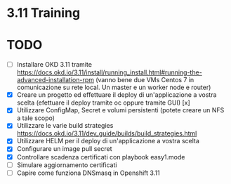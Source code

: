 # 3.11 Training

# TODO
- [ ] Installare OKD 3.11 tramite https://docs.okd.io/3.11/install/running_install.html#running-the-advanced-installation-rpm (vanno bene due VMs Centos 7 in comunicazione su rete local. Un master e un worker node e router)
- [x] Creare un progetto ed effettuare il deploy di un'applicazione a vostra scelta (efettuare il deploy tramite oc oppure tramite GUI) [x]
- [x] Utilizzare ConfigMap, Secret e volumi persistenti (potete creare un NFS a tale scopo)
- [x] Utilizzare le varie build strategies https://docs.okd.io/3.11/dev_guide/builds/build_strategies.html
- [x] Utilizzare HELM per il deploy di un'applicazione a vostra scelta
- [x] Configurare un image pull secret
- [x] Controllare scadenza certificati con playbook easy1.mode
- [ ] Simulare aggiornamento certificati
- [ ] Capire come funziona DNSmasq in Openshift 3.11
